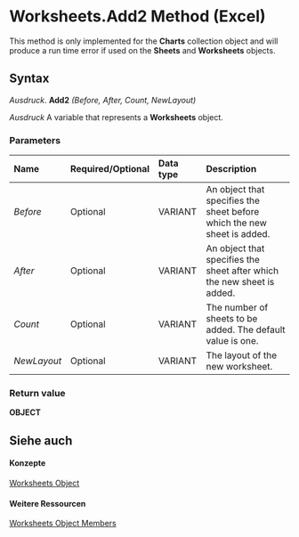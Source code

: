
# Worksheets.Add2 Method (Excel)

This method is only implemented for the  **Charts** collection object and will produce a run time error if used on the **Sheets** and **Worksheets** objects.


## Syntax

 _Ausdruck_. **Add2** _(Before,_ _After,_ _Count,_ _NewLayout)_

 _Ausdruck_ A variable that represents a **Worksheets** object.


### Parameters



|**Name**|**Required/Optional**|**Data type**|**Description**|
|:-----|:-----|:-----|:-----|
| _Before_|Optional|VARIANT|An object that specifies the sheet before which the new sheet is added.|
| _After_|Optional|VARIANT|An object that specifies the sheet after which the new sheet is added.|
| _Count_|Optional|VARIANT|The number of sheets to be added. The default value is one.|
| _NewLayout_|Optional|VARIANT|The layout of the new worksheet.|

### Return value

 **OBJECT**


## Siehe auch


#### Konzepte


[Worksheets Object](5ec467a6-97e3-98d7-0b14-845d20c15910.md)
#### Weitere Ressourcen


[Worksheets Object Members](http://msdn.microsoft.com/library/3e43b0e8-d34b-2e55-7a88-36bfe99af55e%28Office.15%29.aspx)